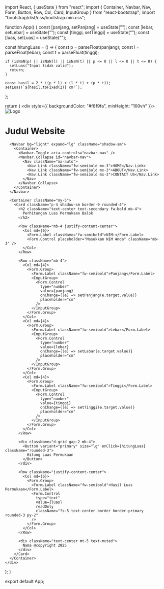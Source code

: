 import React, { useState } from "react";
import {
  Container,
  Navbar,
  Nav,
  Form,
  Button,
  Row,
  Col,
  Card,
  InputGroup
} from "react-bootstrap";
import "bootstrap/dist/css/bootstrap.min.css";

function App() {
  const [panjang, setPanjang] = useState("");
  const [lebar, setLebar] = useState("");
  const [tinggi, setTinggi] = useState("");
  const [luas, setLuas] = useState("");

  const hitungLuas = () => {
    const p = parseFloat(panjang);
    const l = parseFloat(lebar);
    const t = parseFloat(tinggi);

    if (isNaN(p) || isNaN(l) || isNaN(t) || p <= 0 || l <= 0 || t <= 0) {
      setLuas("Input tidak valid");
      return;
    }

    const hasil = 2 * ((p * l) + (l * t) + (p * t));
    setLuas(`${hasil.toFixed(2)} cm²`);
  };

  return (
    <div style={{ backgroundColor: "#f8f9fa", minHeight: "100vh" }}>
      <Container className="text-center py-4">
        <img
          src="https://via.placeholder.com/80"
          alt="Logo"
          className="mb-2"
        />
        <h1 className="fw-bold">Judul Website</h1>
      </Container>

      <Navbar bg="light" expand="lg" className="shadow-sm">
        <Container>
          <Navbar.Toggle aria-controls="navbar-nav" />
          <Navbar.Collapse id="navbar-nav">
            <Nav className="mx-auto">
              <Nav.Link className="fw-semibold mx-3">HOME</Nav.Link>
              <Nav.Link className="fw-semibold mx-3">ABOUT</Nav.Link>
              <Nav.Link className="fw-semibold mx-3">CONTACT US</Nav.Link>
            </Nav>
          </Navbar.Collapse>
        </Container>
      </Navbar>

      <Container className="my-5">
        <Card className="p-4 shadow-sm border-0 rounded-4">
          <h2 className="text-center text-secondary fw-bold mb-4">
            Perhitungan Luas Permukaan Balok
          </h2>

          <Row className="mb-4 justify-content-center">
            <Col md={6}>
              <Form.Label className="fw-semibold">NIM:</Form.Label>
              <Form.Control placeholder="Masukkan NIM Anda" className="mb-3" />
            </Col>
          </Row>

          <Row className="mb-4">
            <Col md={4}>
              <Form.Group>
                <Form.Label className="fw-semibold">Panjang</Form.Label>
                <InputGroup>
                  <Form.Control
                    type="number"
                    value={panjang}
                    onChange={(e) => setPanjang(e.target.value)}
                    placeholder="cm"
                  />
                </InputGroup>
              </Form.Group>
            </Col>
            <Col md={4}>
              <Form.Group>
                <Form.Label className="fw-semibold">Lebar</Form.Label>
                <InputGroup>
                  <Form.Control
                    type="number"
                    value={lebar}
                    onChange={(e) => setLebar(e.target.value)}
                    placeholder="cm"
                  />
                </InputGroup>
              </Form.Group>
            </Col>
            <Col md={4}>
              <Form.Group>
                <Form.Label className="fw-semibold">Tinggi</Form.Label>
                <InputGroup>
                  <Form.Control
                    type="number"
                    value={tinggi}
                    onChange={(e) => setTinggi(e.target.value)}
                    placeholder="cm"
                  />
                </InputGroup>
              </Form.Group>
            </Col>
          </Row>

          <div className="d-grid gap-2 mb-4">
            <Button variant="primary" size="lg" onClick={hitungLuas} className="rounded-3">
              Hitung Luas Permukaan
            </Button>
          </div>

          <Row className="justify-content-center">
            <Col md={6}>
              <Form.Group>
                <Form.Label className="fw-semibold">Hasil Luas Permukaan</Form.Label>
                <Form.Control
                  type="text"
                  value={luas}
                  readOnly
                  className="fs-5 text-center border border-primary rounded-3 py-2"
                />
              </Form.Group>
            </Col>
          </Row>

          <div className="text-center mt-5 text-muted">
            Nama @copyright 2025
          </div>
        </Card>
      </Container>
    </div>
  );
}

export default App;
